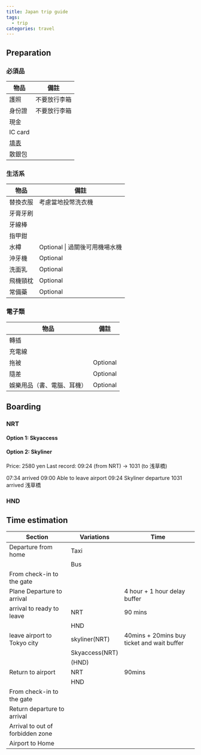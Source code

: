 ```yaml
---
title: Japan trip guide
tags:
  - trip
categories: travel
---
```


## Preparation

### 必須品

| 物品                                                   | 備註     |
| ---------------------------------------------------- | ------ |
| 護照                                                   | 不要放行李箱 |
| 身份證                                                  | 不要放行李箱 |
| 現金                                                   |        |
| IC card                                              |        |
| [填表](https://www.vjw.digital.go.jp/main/#/vjwplo001) |        |
| 散銀包                                                  |        |

### 生活系

| 物品   | 備註                    |
| ---- | --------------------- |
| 替換衣服 | 考慮當地投幣洗衣機             |
| 牙膏牙刷 |                       |
| 牙線棒  |                       |
| 指甲鉗  |                       |
| 水樽   | Optional \| 過關後可用機場水機 |
| 沖牙機  | Optional              |
| 洗面乳  | Optional              |
| 飛機頸枕 | Optional              |
| 常備藥  | Optional              |
### 電子類

| 物品            | 備註       |
| ------------- | -------- |
| 轉插            |          |
| 充電線           |          |
| 拖被            | Optional |
| 隨差            | Optional |
| 娛樂用品（書、電腦、耳機） | Optional |


## Boarding

### NRT

#### Option 1: Skyaccess

#### Option 2: Skyliner

Price: 2580 yen
Last record: 09:24 (from NRT) → 1031 (to 浅草橋)

07:34 arrived 09:00 Able to leave airport 09:24 Skyliner departure 1031 arrived 浅草橋

### HND

## Time estimation

| Section                          | Variations     | Time                                       |
| -------------------------------- | -------------- | ------------------------------------------ |
| Departure from home              | Taxi           |                                            |
|                                  | Bus            |                                            |
| From check-in to the gate        |                |                                            |
| Plane Departure to arrival       |                | 4 hour + 1 hour delay buffer               |
| arrival to ready to leave        | NRT            | 90 mins                                    |
|                                  | HND            |                                            |
| leave airport to Tokyo city      | skyliner(NRT)  | 40mins + 20mins buy ticket and wait buffer |
|                                  | Skyaccess(NRT) |                                            |
|                                  | (HND)          |                                            |
| Return to airport                | NRT            | 90mins                                     |
|                                  | HND            |                                            |
| From check-in to the gate        |                |                                            |
| Return departure to arrival      |                |                                            |
| Arrival to out of forbidden zone |                |                                            |
| Airport to Home                  |                |                                            |
